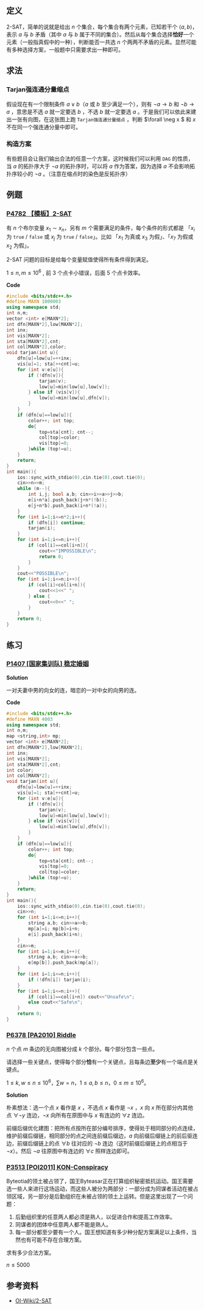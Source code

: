 ## 定义
2-SAT，简单的说就是给出 $n$ 个集合，每个集合有两个元素，已知若干个 $\langle a,b \rangle$，表示 $a$ 与 $b$ 矛盾（其中 $a$ 与 $b$ 属于不同的集合）。然后从每个集合选择**恰好**一个元素（一般指真假中的一种），判断能否一共选 $n$ 个两两不矛盾的元素。显然可能有多种选择方案，一般题中只需要求出一种即可。

## 求法
### Tarjan强连通分量缩点

假设现在有一个限制条件 $a \vee b$（$a$ 或 $b$ 至少满足一个），则有 $\neg a \to b$ 和 $\neg b \to a$ ，意思是不选 $a$ 就一定要选 $b$ ，不选 $b$ 就一定要选  $a$ 。于是我们可以依此来建出一张有向图，在这张图上跑 `Tarjan强连通分量缩点` ，判断 $\forall \neg x $ 和 $x$ 不在同一个强连通分量中即可。

### 构造方案
有些题目会让我们输出合法的任意一个方案，这时候我们可以利用 `DAG` 的性质，当 $a$ 的拓扑序大于 $\neg a$ 的拓扑序时，可以将 $a$ 作为答案，因为选择 $a$ 不会影响拓扑序较小的 $\neg a$ 。（注意在缩点时的染色是反拓扑序）

## 例题
### [P4782 【模板】2-SAT](https://www.luogu.com.cn/problem/P4782)
有 $n$ 个布尔变量 $x_1 \sim x_n$，另有 $m$ 个需要满足的条件，每个条件的形式都是 「$x_i$ 为 `true` / `false` 或 $x_j$ 为 `true` / `false`」。比如 「$x_1$ 为真或 $x_3$ 为假」、「$x_7$ 为假或 $x_2$ 为假」。

2-SAT 问题的目标是给每个变量赋值使得所有条件得到满足。

$1\leq n, m\leq 10^6$ , 前 $3$ 个点卡小错误，后面 $5$ 个点卡效率。

**Code**

```c++
#include <bits/stdc++.h>
#define MAXN 1000003
using namespace std;
int n,m;
vector <int> e[MAXN*2];
int dfn[MAXN*2],low[MAXN*2];
int inx;
int vis[MAXN*2];
int sta[MAXN*2],cnt;
int col[MAXN*2],color;
void tarjan(int u){
    dfn[u]=low[u]=++inx;
    vis[u]=1; sta[++cnt]=u;
    for (int v:e[u]){
        if (!dfn[v]){
            tarjan(v);
            low[u]=min(low[u],low[v]);
        } else if (vis[v]){
            low[u]=min(low[u],dfn[v]);
        }
    }
    if (dfn[u]==low[u]){
        color++; int top;
        do{
            top=sta[cnt]; cnt--;
            col[top]=color;
            vis[top]=0;
        }while (top!=u);
    }
    return;
}
int main(){
    ios::sync_with_stdio(0),cin.tie(0),cout.tie(0);
    cin>>n>>m;
    while (m--){
        int i,j; bool a,b; cin>>i>>a>>j>>b;
        e[i+n*a].push_back(j+n*(!b));
        e[j+n*b].push_back(i+n*(!a));
    }
    for (int i=1;i<=n*2;i++){
        if (dfn[i]) continue;
        tarjan(i);
    }
    for (int i=1;i<=n;i++){
        if (col[i]==col[i+n]){
            cout<<"IMPOSSIBLE\n";
            return 0;
        }
    }
    cout<<"POSSIBLE\n";
    for (int i=1;i<=n;i++){
        if (col[i]<col[i+n]){
            cout<<1<<" ";
        } else {
            cout<<0<<" ";
        }
    }
    return 0;
}
```

## 练习
### [P1407 [国家集训队] 稳定婚姻](https://www.luogu.com.cn/problem/P1407)

**Solution**

一对夫妻中男的向女的连，暗恋的一对中女的向男的连。

**Code**

```c++
#include <bits/stdc++.h>
#define MAXN 4003
using namespace std;
int n,m;
map <string,int> mp;
vector <int> e[MAXN*2];
int dfn[MAXN*2],low[MAXN*2];
int inx;
int vis[MAXN*2];
int sta[MAXN*2],cnt;
int color;
int col[MAXN*2];
void tarjan(int u){
    dfn[u]=low[u]=++inx;
    vis[u]=1; sta[++cnt]=u;
    for (int v:e[u]){
        if (!dfn[v]){
            tarjan(v);
            low[u]=min(low[u],low[v]);
        } else if (vis[v]){
            low[u]=min(low[u],dfn[v]);
        }
    }
    if (dfn[u]==low[u]){
        color++; int top;
        do{
            top=sta[cnt]; cnt--;
            vis[top]=0;
            col[top]=color;
        }while (top!=u);
    }
    return;
}
int main(){
    ios::sync_with_stdio(0),cin.tie(0),cout.tie(0);
    cin>>n;
    for (int i=1;i<=n;i++){
        string a,b; cin>>a>>b;
        mp[a]=i; mp[b]=i+n;
        e[i].push_back(i+n);
    }
    cin>>m;
    for (int i=1;i<=m;i++){
        string a,b; cin>>a>>b;
        e[mp[b]].push_back(mp[a]);
    }
    for (int i=1;i<=n;i++){
        if (!dfn[i]) tarjan(i);
    }
    for (int i=1;i<=n;i++){
        if (col[i]==col[i+n]) cout<<"Unsafe\n";
        else cout<<"Safe\n";
    }
    return 0;
}
```

### [P6378 [PA2010] Riddle](https://www.luogu.com.cn/problem/P6378)
$n$ 个点 $m$ 条边的无向图被分成 $k$ 个部分。每个部分包含一些点。

请选择一些关键点，使得每个部分**恰**有一个关键点，且每条边**至少**有一个端点是关键点。

$1\le k,w\le n\le 10^6$，$\sum w=n$，$1\le a,b\le n$，$0\le m\le 10^6$。

**Solution**

朴素想法：选一个点 $x$ 看作是 $x$ ，不选点 $x$ 看作是 $\neg x$ ，$x$ 向 $x$ 所在部分内其他点 $\forall \neg y$ 连边，$\neg x$ 向所有在原图中与 $x$ 有连边的 $\forall z$ 连边。

前缀后缀优化建图：把所有点按所在部分编号排序，使得处于相同部分的点连续，维护前缀后缀链，相同部分的点之间连前缀后缀边，$a$ 向前缀后缀链上的前后驱连边，前缀后缀链上的点 $\forall b$ 往对应的 $\neg b$ 连边（这时前缀后缀链上的点相当于 $\neg x$）。然后 $\neg a$ 往原图中有连边的 $\forall c$ 照样连边即可。

### [P3513 [POI2011] KON-Conspiracy](https://www.luogu.com.cn/problem/P3513)
Byteotia的领土被占领了，国王Byteasar正在打算组织秘密抵抗运动。国王需要选一些人来进行这场运动，而这些人被分为两部分：一部分成为同谋者活动在被占领区域，另一部分是后勤组织在未被占领的领土上运转。但是这里出现了一个问题： 

1. 后勤组织里的任意两人都必须是熟人，以促进合作和提高工作效率。 
2. 同谋者的团体中任意两人都不能是熟人。 
3. 每一部分都至少要有一个人。国王想知道有多少种分配方案满足以上条件，当然也有可能不存在合理方案。

求有多少合法方案。

$n \leq 5000$

## 参考资料
- [OI-Wiki/2-SAT](https://oi-wiki.org/graph/2-sat/)